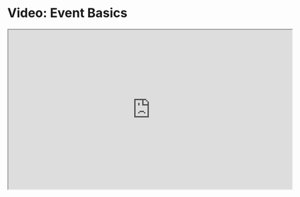 # Video: Event Basics

<iframe src="https://scrimba.com/scrim/cdqa88c9?pl=pBQgdHZ" width="640" height="360" allowfullscreen="allowfullscreen" allow="autoplay; fullscreen; picture-in-picture"></iframe>
